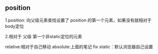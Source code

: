 ## position

1.position: 向父级元素查找设置了 position 的第一个元素，如果没有就相对于body定位

2.相对于 父级 第一个非static定位的元素

relative:相对于自己移动
absolute:上面的笔记
fix
static：默认浏览器自己设置